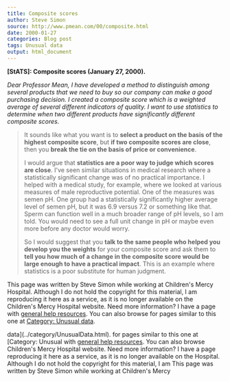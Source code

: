 ```yaml
---
title: Composite scores
author: Steve Simon
source: http://www.pmean.com/00/composite.html
date: 2000-01-27
categories: Blog post
tags: Unusual data
output: html_document
---
```

****[StATS]:** Composite scores (January 27,
2000).**

*Dear Professor Mean, I have developed a method to distinguish among
several products that we need to buy so our company can make a good
purchasing decision. I created a composite score which is a weighted
average of several different indicators of quality. I want to use
statistics to determine when two different products have significantly
different composite scores.*

> It sounds like what you want is to **select a product on the basis of
> the highest composite score**, but **if two composite scores are
> close**, then you **break the tie on the basis of price or
> convenience**.
>
> I would argue that **statistics are a poor way to judge which scores
> are close**. I've seen similar situations in medical research where a
> statistically significant change was of no practical importance. I
> helped with a medical study, for example, where we looked at various
> measures of male reproductive potential. One of the measures was semen
> pH. One group had a statistically significantly higher average level
> of semen pH, but it was 6.9 versus 7.2 or something like that. Sperm
> can function well in a much broader range of pH levels, so I am told.
> You would need to see a full unit change in pH or maybe even more
> before any doctor would worry.
>
> So I would suggest that you **talk to the same people who helped you
> develop you the weights** for your composite score and ask them to
> **tell you how much of a change in the composite score would be large
> enough to have a practical impact**. This is an example where
> statistics is a poor substitute for human judgment.

This page was written by Steve Simon while working at Children's Mercy
Hospital. Although I do not hold the copyright for this material, I am
reproducing it here as a service, as it is no longer available on the
Children's Mercy Hospital website. Need more information? I have a page
with [general help resources](../GeneralHelp.html). You can also browse
for pages similar to this one at [Category: Unusual
data](../category/UnusualData.html).
<!---More--->
data](../category/UnusualData.html).
for pages similar to this one at [Category: Unusual
with [general help resources](../GeneralHelp.html). You can also browse
Children's Mercy Hospital website. Need more information? I have a page
reproducing it here as a service, as it is no longer available on the
Hospital. Although I do not hold the copyright for this material, I am
This page was written by Steve Simon while working at Children's Mercy

<!---Do not use
****[StATS]:** Composite scores (January 27,
This page was written by Steve Simon while working at Children's Mercy
Hospital. Although I do not hold the copyright for this material, I am
reproducing it here as a service, as it is no longer available on the
Children's Mercy Hospital website. Need more information? I have a page
with [general help resources](../GeneralHelp.html). You can also browse
for pages similar to this one at [Category: Unusual
data](../category/UnusualData.html).
--->

